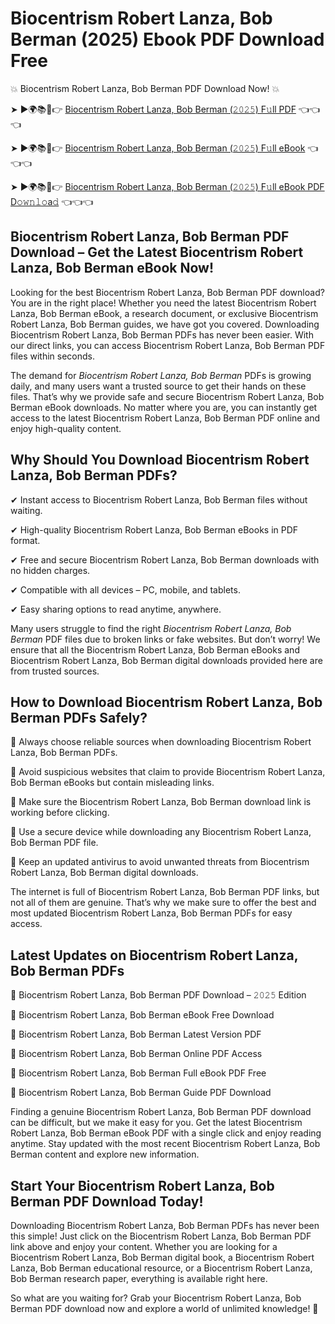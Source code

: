 # Biocentrism Robert Lanza, Bob Berman (2025) Ebook PDF Download Free

💥 Biocentrism Robert Lanza, Bob Berman PDF Download Now! 💥

➤ ►🌍📚📱👉 [Biocentrism Robert Lanza, Bob Berman (𝟸𝟶𝟸𝟻) F𝚞ll PDF](https://getpdf.xyz/biocentrism-robert-lanza-bob-berman) 👈👈👈


➤ ►🌍📚📱👉 [Biocentrism Robert Lanza, Bob Berman (𝟸𝟶𝟸𝟻) F𝚞ll eBook](https://getpdf.xyz/biocentrism-robert-lanza-bob-berman) 👈👈👈


➤ ►🌍📚📱👉 [Biocentrism Robert Lanza, Bob Berman (𝟸𝟶𝟸𝟻) F𝚞ll eBook PDF D𝚘𝚠𝚗𝚕𝚘a𝚍](https://getpdf.xyz/biocentrism-robert-lanza-bob-berman) 👈👈👈


## Biocentrism Robert Lanza, Bob Berman PDF Download – Get the Latest Biocentrism Robert Lanza, Bob Berman eBook Now!

Looking for the best Biocentrism Robert Lanza, Bob Berman PDF download? You are in the right place! Whether you need the latest Biocentrism Robert Lanza, Bob Berman eBook, a research document, or exclusive Biocentrism Robert Lanza, Bob Berman guides, we have got you covered. Downloading Biocentrism Robert Lanza, Bob Berman PDFs has never been easier. With our direct links, you can access Biocentrism Robert Lanza, Bob Berman PDF files within seconds.

The demand for *Biocentrism Robert Lanza, Bob Berman* PDFs is growing daily, and many users want a trusted source to get their hands on these files. That’s why we provide safe and secure Biocentrism Robert Lanza, Bob Berman eBook downloads. No matter where you are, you can instantly get access to the latest Biocentrism Robert Lanza, Bob Berman PDF online and enjoy high-quality content.

## Why Should You Download Biocentrism Robert Lanza, Bob Berman PDFs?

✔ Instant access to Biocentrism Robert Lanza, Bob Berman files without waiting.

✔ High-quality Biocentrism Robert Lanza, Bob Berman eBooks in PDF format.

✔ Free and secure Biocentrism Robert Lanza, Bob Berman downloads with no hidden charges.

✔ Compatible with all devices – PC, mobile, and tablets.

✔ Easy sharing options to read anytime, anywhere.

Many users struggle to find the right *Biocentrism Robert Lanza, Bob Berman* PDF files due to broken links or fake websites. But don’t worry! We ensure that all the Biocentrism Robert Lanza, Bob Berman eBooks and Biocentrism Robert Lanza, Bob Berman digital downloads provided here are from trusted sources.

## How to Download Biocentrism Robert Lanza, Bob Berman PDFs Safely?

📌 Always choose reliable sources when downloading Biocentrism Robert Lanza, Bob Berman PDFs.

📌 Avoid suspicious websites that claim to provide Biocentrism Robert Lanza, Bob Berman eBooks but contain misleading links.

📌 Make sure the Biocentrism Robert Lanza, Bob Berman download link is working before clicking.

📌 Use a secure device while downloading any Biocentrism Robert Lanza, Bob Berman PDF file.

📌 Keep an updated antivirus to avoid unwanted threats from Biocentrism Robert Lanza, Bob Berman digital downloads.

The internet is full of Biocentrism Robert Lanza, Bob Berman PDF links, but not all of them are genuine. That’s why we make sure to offer the best and most updated Biocentrism Robert Lanza, Bob Berman PDFs for easy access.

## Latest Updates on Biocentrism Robert Lanza, Bob Berman PDFs

🔹 Biocentrism Robert Lanza, Bob Berman PDF Download – 𝟸𝟶𝟸𝟻 Edition

🔹 Biocentrism Robert Lanza, Bob Berman eBook Free Download

🔹 Biocentrism Robert Lanza, Bob Berman Latest Version PDF

🔹 Biocentrism Robert Lanza, Bob Berman Online PDF Access

🔹 Biocentrism Robert Lanza, Bob Berman Full eBook PDF Free

🔹 Biocentrism Robert Lanza, Bob Berman Guide PDF Download

Finding a genuine Biocentrism Robert Lanza, Bob Berman PDF download can be difficult, but we make it easy for you. Get the latest Biocentrism Robert Lanza, Bob Berman eBook PDF with a single click and enjoy reading anytime. Stay updated with the most recent Biocentrism Robert Lanza, Bob Berman content and explore new information.

## Start Your Biocentrism Robert Lanza, Bob Berman PDF Download Today!

Downloading Biocentrism Robert Lanza, Bob Berman PDFs has never been this simple! Just click on the Biocentrism Robert Lanza, Bob Berman PDF link above and enjoy your content. Whether you are looking for a Biocentrism Robert Lanza, Bob Berman digital book, a Biocentrism Robert Lanza, Bob Berman educational resource, or a Biocentrism Robert Lanza, Bob Berman research paper, everything is available right here.

So what are you waiting for? Grab your Biocentrism Robert Lanza, Bob Berman PDF download now and explore a world of unlimited knowledge! 🚀